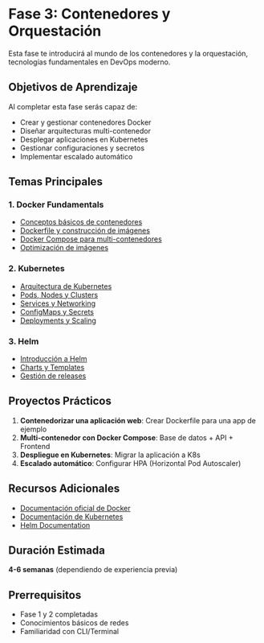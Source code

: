 # Fase 3: Contenedores y Orquestación

Esta fase te introducirá al mundo de los contenedores y la orquestación, tecnologías fundamentales en DevOps moderno.

## Objetivos de Aprendizaje

Al completar esta fase serás capaz de:
- Crear y gestionar contenedores Docker
- Diseñar arquitecturas multi-contenedor
- Desplegar aplicaciones en Kubernetes
- Gestionar configuraciones y secretos
- Implementar escalado automático

## Temas Principales

### 1. Docker Fundamentals
- [Conceptos básicos de contenedores](01-docker-conceptos-basicos.md)
- [Dockerfile y construcción de imágenes](02-dockerfile-imagenes.md)
- [Docker Compose para multi-contenedores](03-docker-compose.md)
- [Optimización de imágenes](04-optimizacion-imagenes.md)

### 2. Kubernetes
- [Arquitectura de Kubernetes](05-kubernetes-arquitectura.md)
- [Pods, Nodes y Clusters](06-pods-nodes-clusters.md)
- [Services y Networking](07-services-networking.md)
- [ConfigMaps y Secrets](08-configmaps-secrets.md)
- [Deployments y Scaling](09-deployments-scaling.md)

### 3. Helm
- [Introducción a Helm](10-helm-introduccion.md)
- [Charts y Templates](11-helm-charts.md)
- [Gestión de releases](12-helm-releases.md)

## Proyectos Prácticos

1. **Contenedorizar una aplicación web**: Crear Dockerfile para una app de ejemplo
2. **Multi-contenedor con Docker Compose**: Base de datos + API + Frontend
3. **Despliegue en Kubernetes**: Migrar la aplicación a K8s
4. **Escalado automático**: Configurar HPA (Horizontal Pod Autoscaler)

## Recursos Adicionales

- [Documentación oficial de Docker](https://docs.docker.com/)
- [Documentación de Kubernetes](https://kubernetes.io/docs/)
- [Helm Documentation](https://helm.sh/docs/)

## Duración Estimada

 **4-6 semanas** (dependiendo de experiencia previa)

## Prerrequisitos

- Fase 1 y 2 completadas
- Conocimientos básicos de redes
- Familiaridad con CLI/Terminal